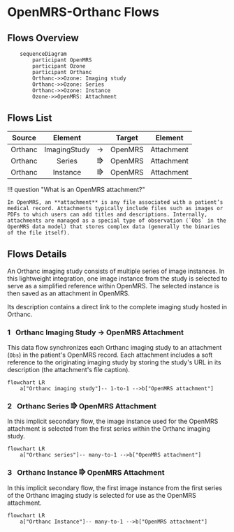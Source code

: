 # OpenMRS-Orthanc Flows

## Flows Overview

``` mermaid
    sequenceDiagram
        participant OpenMRS
        participant Ozone
        participant Orthanc
        Orthanc->>Ozone: Imaging study
        Orthanc->>Ozone: Series
        Orthanc->>Ozone: Instance
        Ozone->>OpenMRS: Attachment
```

## Flows List

| Source |Element| |Target|         Element          |
|:------:|:---:|:---:|:---:|:------------------------:|
| Orthanc |ImagingStudy | → | OpenMRS | Attachment |
| Orthanc |Series | ⭆ | OpenMRS | Attachment |
| Orthanc |Instance | ⭆ | OpenMRS | Attachment |


!!! question "What is an OpenMRS attachment?"

    In OpenMRS, an **attachment** is any file associated with a patient’s medical record. Attachments typically include files such as images or PDFs to which users can add titles and descriptions. Internally, attachments are managed as a special type of observation (`Obs` in the OpenMRS data model) that stores complex data (generally the binaries of the file itself).


## Flows Details

An Orthanc imaging study consists of multiple series of image instances. In this lightweight integration, one image instance from the study is selected to serve as a simplified reference within OpenMRS. The selected instance is then saved as an attachment in OpenMRS.

Its description contains a direct link to the complete imaging study hosted in Orthanc.

### **1** &nbsp; Orthanc Imaging Study → OpenMRS Attachment

This data flow synchronizes each Orthanc imaging study to an attachment (`Obs`) in the patient's OpenMRS record. Each attachment includes a soft reference to the originating imaging study by storing the study's URL in its description (the attachment's file caption).

``` mermaid
flowchart LR
    a["Orthanc imaging study"]-- 1-to-1 -->b["OpenMRS attachment"]
```

### **2** &nbsp; Orthanc Series ⭆ OpenMRS Attachment

In this implicit secondary flow, the image instance used for the OpenMRS attachment is selected from the first series within the Orthanc imaging study.

``` mermaid
flowchart LR
    a["Orthanc series"]-- many-to-1 -->b["OpenMRS attachment"]
```

### **3** &nbsp; Orthanc Instance ⭆ OpenMRS Attachment

In this implicit secondary flow, the first image instance from the first series of the Orthanc imaging study is selected for use as the OpenMRS attachment.

``` mermaid
flowchart LR
    a["Orthanc Instance"]-- many-to-1 -->b["OpenMRS attachment"]
```
